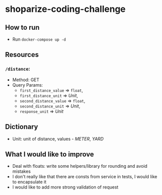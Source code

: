 # shoparize-coding-challenge

## How to run

- Run `docker-compose up -d`

## Resources

### `/distance`:

- Method: GET
- Query Params: 
  - `first_distance_value` => `float`,
  - `first_distance_unit` => _Unit_, 
  - `second_distance_value` => `float`, 
  - `second_distance_unit` => _Unit_, 
  - `response_unit` => _Unit_


## Dictionary

- Unit: unit of distance, values - _METER_, _YARD_


## What I would like to improve

- Deal with floats: write some helpers/library for rounding and avoid mistakes
- I don't really like that there are consts from service in tests, I would like to encapsulate it
- I would like to add more strong validation of request